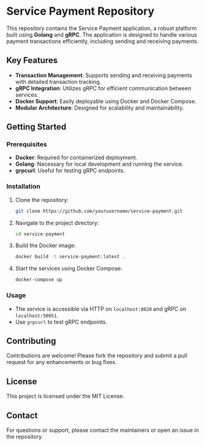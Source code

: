 # Service Payment Repository

This repository contains the Service Payment application, a robust platform built using **Golang** and **gRPC**. The application is designed to handle various payment transactions efficiently, including sending and receiving payments.

## Key Features
- **Transaction Management**: Supports sending and receiving payments with detailed transaction tracking.
- **gRPC Integration**: Utilizes gRPC for efficient communication between services.
- **Docker Support**: Easily deployable using Docker and Docker Compose.
- **Modular Architecture**: Designed for scalability and maintainability.

## Getting Started

### Prerequisites
- **Docker**: Required for containerized deployment.
- **Golang**: Necessary for local development and running the service.
- **grpcurl**: Useful for testing gRPC endpoints.

### Installation
1. Clone the repository:
   ```bash
   git clone https://github.com/yourusername/service-payment.git
   ```
2. Navigate to the project directory:
   ```bash
   cd service-payment
   ```
3. Build the Docker image:
   ```bash
   docker build -t service-payment:latest .
   ```
4. Start the services using Docker Compose:
   ```bash
   docker-compose up
   ```

### Usage
- The service is accessible via HTTP on `localhost:8020` and gRPC on `localhost:50051`.
- Use `grpcurl` to test gRPC endpoints.

## Contributing
Contributions are welcome! Please fork the repository and submit a pull request for any enhancements or bug fixes.

## License
This project is licensed under the MIT License.

## Contact
For questions or support, please contact the maintainers or open an issue in the repository.